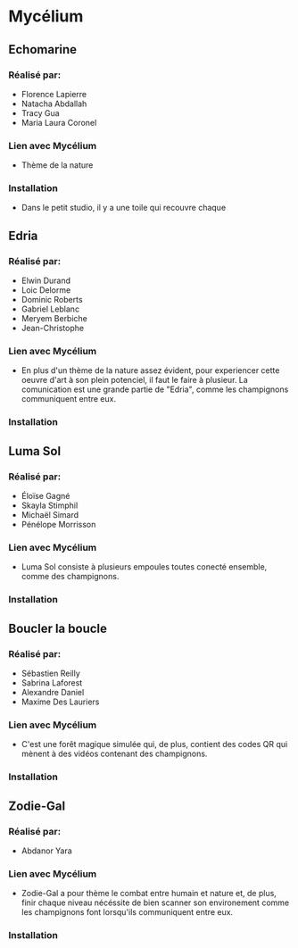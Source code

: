 # Mycélium

## Echomarine
### Réalisé par:
- Florence Lapierre
- Natacha Abdallah
- Tracy Gua
- Maria Laura Coronel
### Lien avec Mycélium
- Thème de la nature
### Installation
- Dans le petit studio, il y a une toile qui recouvre chaque

## Edria
### Réalisé par:
- Elwin Durand
- Loic Delorme
- Dominic Roberts
- Gabriel Leblanc
- Meryem Berbiche
- Jean-Christophe
### Lien avec Mycélium
- En plus d'un thème de la nature assez évident, pour experiencer cette oeuvre d'art à son plein potenciel, il faut le faire à plusieur. La comunication est une grande partie de "Edria", comme les champignons communiquent entre eux.
### Installation


## Luma Sol
### Réalisé par:
- Éloïse Gagné
- Skayla Stimphil
- Michaël Simard
- Pénélope Morrisson
### Lien avec Mycélium
- Luma Sol consiste à plusieurs empoules toutes conecté ensemble, comme des champignons.
### Installation

## Boucler la boucle
### Réalisé par:
- Sébastien Reilly
- Sabrina Laforest
- Alexandre Daniel
- Maxime Des Lauriers
### Lien avec Mycélium
- C'est une forêt magique simulée qui, de plus, contient des codes QR qui mènent à des vidéos contenant des champignons.
### Installation

## Zodie-Gal
### Réalisé par:
- Abdanor Yara
### Lien avec Mycélium
- Zodie-Gal a pour thème le combat entre humain et nature et, de plus, finir chaque niveau nécéssite de bien scanner son environement comme les champignons font lorsqu'ils communiquent entre eux.
### Installation
